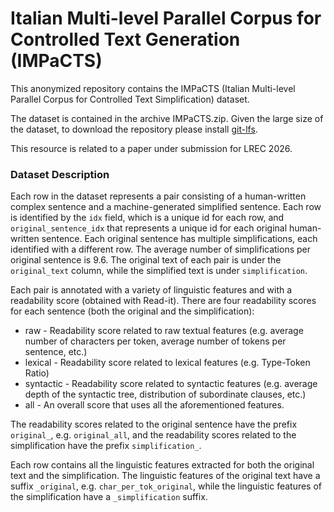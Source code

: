 # Italian Multi-level Parallel Corpus for Controlled Text Generation (IMPaCTS)

This anonymized repository contains the IMPaCTS (Italian Multi-level Parallel Corpus for Controlled Text Simplification) dataset. 

The dataset is contained in the archive IMPaCTS.zip. Given the large size of the dataset, to download the repository please install [git-lfs](https://git-lfs.com/).

This resource is related to a paper under submission for LREC 2026. 


### Dataset Description

Each row in the dataset represents a pair consisting of a human-written complex sentence and a machine-generated simplified sentence. Each row is identified by the `idx` field, which is a unique id for each row, and `original_sentence_idx` that represents a unique id for each original human-written sentence. 
Each original sentence has multiple simplifications, each identified with a different row. The average number of simplifications per original sentence is 9.6. 
The original text of each pair is under the `original_text` column, while the simplified text is under `simplification`. 

Each pair is annotated with a variety of linguistic features and with a readability score (obtained with Read-it). There are four readability scores for each sentence (both the original and the simplification):
- raw - Readability score related to raw textual features (e.g. average number of characters per token, average number of tokens per sentence, etc.)
- lexical - Readability score related to lexical features (e.g. Type-Token Ratio)
- syntactic - Readability score related to syntactic features (e.g. average depth of the syntactic tree, distribution of subordinate clauses, etc.)
- all - An overall score that uses all the aforementioned features.

The readability scores related to the original sentence have the prefix `original_`, e.g. `original_all`, and the readability scores related to the simplification have the prefix `simplification_`. 

Each row contains all the linguistic features extracted for both the original text and the simplification. The linguistic features of the original text have a suffix `_original`, e.g. `char_per_tok_original`, while the linguistic features of the simplification have a `_simplification` suffix. 